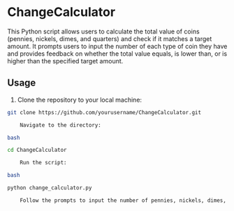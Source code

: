 # ChangeCalculator

This Python script allows users to calculate the total value of coins (pennies, nickels, dimes, and quarters) and check if it matches a target amount. It prompts users to input the number of each type of coin they have and provides feedback on whether the total value equals, is lower than, or is higher than the specified target amount.

## Usage

1. Clone the repository to your local machine:

```bash
git clone https://github.com/yourusername/ChangeCalculator.git

    Navigate to the directory:

bash

cd ChangeCalculator

    Run the script:

bash

python change_calculator.py

    Follow the prompts to input the number of pennies, nickels, dimes, and quarters you have.
